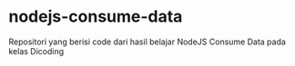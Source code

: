 # nodejs-consume-data
Repositori yang berisi code dari hasil belajar NodeJS Consume Data pada kelas Dicoding
